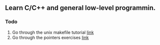 ## Learn C/C++ and general low-level programmin.

### Todo
1. Go through the unix makefile tutorial [link](http://www.tutorialspoint.com/makefile/)
2. Go through the pointers exercises [link](http://c.learncodethehardway.org/book/ex15.html)

